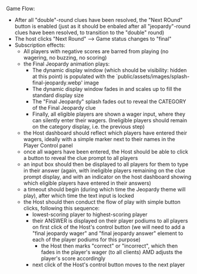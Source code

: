 Game Flow:

- After all "double"-round clues have been resolved, the "Next ROund" button is enabled (just as it should be enbaled after all "jeopardy"-round clues have been resolved, to transition to the "double" round)
- The host clicks "Next Round" --> Game status changes to "final"
- Subscription effects:
  - All players with negative scores are barred from playing (no wagering, no buzzing, no scoring)
  - the Final Jeopardy animation plays:
    - The dynamic display window (which should be visibility: hidden at this point) is populated with the `public/assets/images/splash-final-jeopardy.webp' image
    - The dynamic display window fades in and scales up to fill the standard display size
    - The "Final Jeopardy" splash fades out to reveal the CATEGORY of the Final Jeopardy clue
    - Finally, all eligible players are shown a wager input, where they can silently enter their wagers.  (Ineligible players should remain on the category display, i.e. the previous step)
  - the Host dashboard should reflect which players have entered their wagers, ideally with a simple marker next to their names in the Player Control panel
  - once all wagers have been entered, the Host should be able to click a button to reveal the clue prompt to all players
  - an input box should then be displayed to all players for them to type in their answer (again, with ineligible players remaining on the clue prompt display, and with an indicator on the host dashboard showing which eligible players have entered in their answers)
  - a timeout should begin (during which time the Jeopardy theme will play), after which time the text input is locked
  - the Host should then conduct the flow of play with simple button clicks, following this sequence:
    - lowest-scoring player to highest-scoring player
    - their ANSWER is displayed on their player podiums to all players on first click of the Host's control button (we will need to add a "final jeopardy wager" and "final jeopardy answer" element to each of the player podiums for this purpose)
      - the Host then marks "correct" or "incorrect", which then fades in the player's wager (to all clients) AMD adjusts the player's score accordingly
    - next click of the Host's control button moves to the next player